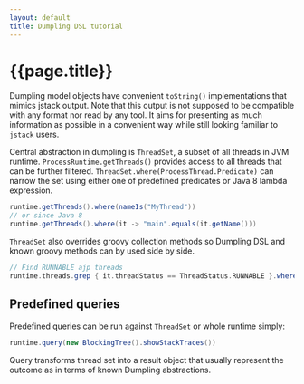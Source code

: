 ```yaml
---
layout: default
title: Dumpling DSL tutorial
---
```

# {{page.title}}

Dumpling model objects have convenient `toString()` implementations that mimics
jstack output. Note that this output is not supposed to be compatible with any
format nor read by any tool. It aims for presenting as much information as
possible in a convenient way while still looking familiar to `jstack` users.

Central abstraction in dumpling is `ThreadSet`, a subset of all threads in JVM
runtime. `ProcessRuntime.getThreads()` provides access to all threads that can be
further filtered. `ThreadSet.where(ProcessThread.Predicate)` can narrow the set
using either one of predefined predicates or Java 8 lambda expression.

```java
runtime.getThreads().where(nameIs("MyThread"))
// or since Java 8
runtime.getThreads().where(it -> "main".equals(it.getName()))
````

`ThreadSet` also overrides groovy collection methods so Dumpling DSL and known
groovy methods can by used side by side.

```groovy
// Find RUNNABLE ajp threads
runtime.threads.grep { it.threadStatus == ThreadStatus.RUNNABLE }.where(nameContains(~/ajp-.*/))
```

## Predefined queries

Predefined queries can be run against `ThreadSet` or whole runtime simply:

```groovy
runtime.query(new BlockingTree().showStackTraces())
```

Query transforms thread set into a result object that usually represent the outcome
as in terms of known Dumpling abstractions.
